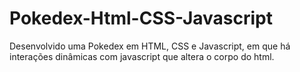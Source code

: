 # Pokedex-Html-CSS-Javascript
Desenvolvido uma Pokedex em HTML, CSS e Javascript, em que há interações dinâmicas com javascript que altera o corpo do html.
